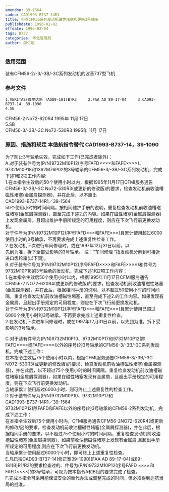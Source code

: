 ```yaml
---
amendno: 39-1564  
cadno: CAD1993-B737-14R1  
title: 检查CFM56系列发动机磁性堵塞和更换3号轴承  
publishdate: 1996-02-02  
effdate: 1996-02-04  
tags: B737  
categories: 华北管理局  
author: 邵仁明  
---
```

  
### 适用范围  
装有CFM56-2/-3/-3B/-3C系列发动机的波音737型飞机  
  
<!--more-->  
### 参考文件  
    1.VERITAS(维尔达斯 )AD89-181(B)R3     2.FAA AD 89-17-04     3.CAD93-B737-14  39-1090  
    4.SB  
CFM56-2 No72-620R4  1995年 11月 17日  
    5.SB  
CFM56-3/-3B/-3C No72-530R3  1995年 11月 17日  
  
### 原因、措施和规定 本适航指令替代 CAD1993-B737-14，39-1090  
为了防止3号轴承失效，完成如下工作(已完成者除外)：  
A.对于装有件号为(P/N)9732M10P12(序号FAFD××××和FAFE××××)、9732M10P18和1362M76P02的3号轴承的CFM56-3/-3B/-3C系列发动机，完成下述1和2项工作内容:  
 1.在本指令生效后的50个使用小时以内，根据1995年11月17日CFMI服务通告CFM56-3/-3B/-3C No72-530R3(或更新的修改版)的要求，检查发动机前收油槽磁性堵塞(金属屑探测器)，并在此后，以不超出  
  CAD1993-B737-14R1／39-1564  
50个使用小时的时间间隔，按相同维护手册的说明，重复检查发动机前收油槽磁性堵塞(金属屑探测器)，直至完成下述2.的内容。如果在磁性堵塞(金属屑探测器)上发现金属屑，且超出维护手册所规定的可用程度，则应在下次飞行前更换发动机。  
 对于件号为(P/N)9732M10P12(序号FAFD×××和FAFE×××)且累计使用超过6000使用小时的3号轴承，不再要求完成上述重复性检查工作。  
     2.在发动机下次进行车间修理时，或在1997年12月31日以前，以  
先到为准，拆下全部受影响的3号轴承。 注：“车间修理 ”指发动机分解到可接近进口齿轮箱(以下同)。  
B.对于装有件号为(P/N)9732M10P12(序号FAFD××××和FAFE××××)和件号为9732M10P18的3号轴承的发动机，完成下述1和2项工作内容：  
 1.在本指令生效后50个使用小时以内，根据1995年11月17日CFMI服务通告CFM56-2 NO72-620R4(或更新的修改版)的要求，检查发动机前收油槽磁性堵塞(金属探测器)，并在此后，根据相同手册的说明，以不超过50使用小时的时间间隔，重复检查发动机前收油槽磁性堵塞，直至完成下述2.的工作内容。如果发现有金属屑，且超出手册规定的可用程度，则应在下次飞行前更换发动机。  
 对于件号为(P/N)9732M10P12(序号FAFD×××和FAFE×××)且累计使用已超过6000个使用小时的3号轴承，不再要求完成上述重复性检查。  
     2.在发动机下次进车间修理时，或在1997年12月31日以前，以先到为准，拆下受影响的3号轴承。  
  
C.对于装有件号为(P/N)9732M10P10、9732M10P17和9732M10P12(除FAFD××××或FAFE××××以外的序号)的3号轴承的CFM56-3/-3B/-3C系列发动机，完成下述工作：  
    在本指令生效后75个使用小时以内，根据CFMI服务通告CFM56-3/-3B/-3C NO72-530R3(或更新的修改版)的要求，检查发动机前收油槽磁性堵塞(金属探测器)，并在此后，以不超过75个使用小时的时间间隔，重复检查发动机前收油槽磁性堵塞(金属屑探测器)，如果在磁性堵塞发现有金属屑，且超出手册规定的可用程度，则在下次飞行前更换发动机。  
    当轴承累计使用超过6000小时，则可终止上述重复性的检查工作。  
D.对于装有件号为(P/N)9732M10P10、9732M10P17和  
  CAD1993-B737-14R1／39-1564  
9732M10P12(除FAFD和FAFE以外的序号)的3号轴承的CFM56-2系列发动机，完成下述工作：  
在本指令生效后75个使用小时内，CFMI服务通告CFM56-2NO72-620R4(或更新的修改版)的要求，检查发动机前收油槽磁性堵塞(金属屑探测器)，并在此后，根据相同手册的要求，以不超过75个使用小时的时间间隔，重复检查发动机前收油槽磁性堵塞(金属屑探测器)，如果前收油槽磁性堵塞上发现有金属屑,且超出手册所规定的可用程度,则应在下次飞行前更换发动机。  
    当轴承累计使用超过6000个小时，即可终止上述重复性检查。  
E.凡已按CAD93-B737-14(修正案39-1090)(FAA AD 89-17-04)或89-181(B)R1/R2的要求检查过的、件号为(P/N)9732M10P12(序号FAFD ××××和FAFD××××)的3号轴承，可视为按本指令A和B段的要求完成了检查。  
    F.完成本指令可采用能保证安全的替代办法或调整完成的时间，但必须得到适航当局的批准。  
  
